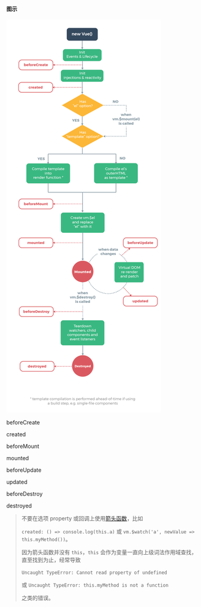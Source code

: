 #### 图示

![lifecycle](..\img\lifecycle.png)

beforeCreate

created

beforeMount

mounted

beforeUpdate

updated

beforeDestroy

destroyed



>不要在选项 property 或回调上使用[箭头函数](https://developer.mozilla.org/zh-CN/docs/Web/JavaScript/Reference/Functions/Arrow_functions)，比如
>
> `created: () => console.log(this.a)` 或 `vm.$watch('a', newValue => this.myMethod())`。
>
>因为箭头函数并没有 `this`，`this` 会作为变量一直向上级词法作用域查找，直至找到为止，经常导致 
>
>`Uncaught TypeError: Cannot read property of undefined` 
>
>或 `Uncaught TypeError: this.myMethod is not a function` 
>
>之类的错误。

